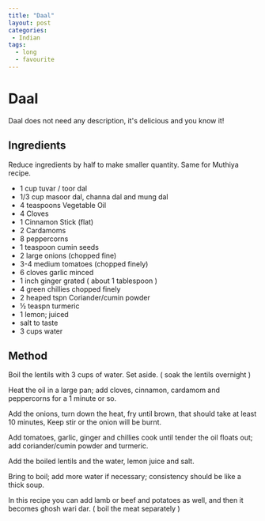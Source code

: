 ```yaml
---
title: "Daal"
layout: post
categories:
 - Indian
tags:
  - long
  - favourite
---
```


# Daal

Daal does not need any description, it's delicious and you know it!

## Ingredients
Reduce ingredients by half to make smaller quantity. Same for Muthiya recipe.

- 1 cup tuvar / toor dal
- 1/3 cup masoor dal, channa dal and mung dal
- 4 teaspoons Vegetable Oil
- 4 Cloves
- 1 Cinnamon Stick (flat)
- 2 Cardamoms
- 8 peppercorns
- 1 teaspoon cumin seeds
- 2 large onions (chopped fine)
- 3-4 medium tomatoes (chopped finely)
- 6 cloves garlic minced
- 1 inch ginger grated ( about 1 tablespoon )
- 4 green chillies chopped finely
- 2 heaped tspn Coriander/cumin powder
- ½ teaspn turmeric
- 1 lemon; juiced
- salt to taste
- 3 cups water


## Method
Boil the lentils with 3 cups of water. Set aside. ( soak the lentils overnight )

Heat the oil in a large pan; add cloves, cinnamon, cardamom and peppercorns for a 1 minute or so. 

Add the onions, turn down the heat, fry until brown, that should take at least 10 minutes, Keep stir or the onion will be burnt. 

Add tomatoes, garlic, ginger and chillies cook until tender the oil floats out; add coriander/cumin powder and turmeric.

Add the boiled lentils and the water, lemon juice and salt.

Bring to boil; add more water if necessary; consistency should be like a thick soup.

In this recipe you can add lamb or beef and potatoes as well, and then it becomes ghosh wari dar. ( boil the meat separately )

